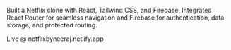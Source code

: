Built a Netflix clone with React, Tailwind CSS, and Firebase. Integrated React Router for seamless navigation and Firebase for authentication, data storage, and protected routing.

Live @ netflixbyneeraj.netlify.app
